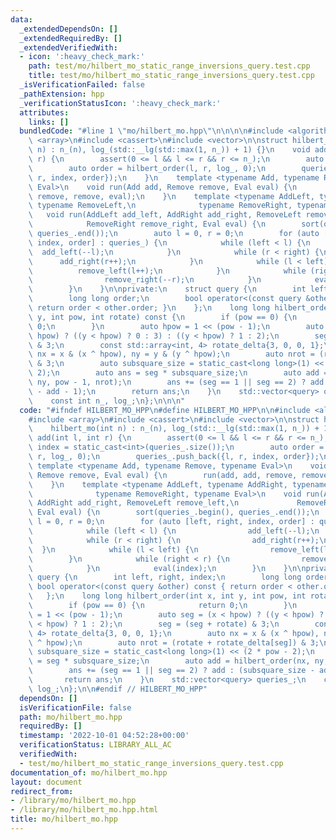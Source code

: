 ```yaml
---
data:
  _extendedDependsOn: []
  _extendedRequiredBy: []
  _extendedVerifiedWith:
  - icon: ':heavy_check_mark:'
    path: test/mo/hilbert_mo_static_range_inversions_query.test.cpp
    title: test/mo/hilbert_mo_static_range_inversions_query.test.cpp
  _isVerificationFailed: false
  _pathExtension: hpp
  _verificationStatusIcon: ':heavy_check_mark:'
  attributes:
    links: []
  bundledCode: "#line 1 \"mo/hilbert_mo.hpp\"\n\n\n\n#include <algorithm>\n#include\
    \ <array>\n#include <cassert>\n#include <vector>\n\nstruct hilbert_mo {\n    hilbert_mo(int\
    \ n) : n_(n), log_(std::__lg(std::max(1, n_)) + 1) {}\n    void add(int l, int\
    \ r) {\n        assert(0 <= l && l <= r && r <= n_);\n        auto index = static_cast<int>(queries_.size());\n\
    \        auto order = hilbert_order(l, r, log_, 0);\n        queries_.push_back({l,\
    \ r, index, order});\n    }\n    template <typename Add, typename Remove, typename\
    \ Eval>\n    void run(Add add, Remove remove, Eval eval) {\n        run(add, add,\
    \ remove, remove, eval);\n    }\n    template <typename AddLeft, typename AddRight,\
    \ typename RemoveLeft,\n              typename RemoveRight, typename Eval>\n \
    \   void run(AddLeft add_left, AddRight add_right, RemoveLeft remove_left,\n \
    \            RemoveRight remove_right, Eval eval) {\n        sort(queries_.begin(),\
    \ queries_.end());\n        auto l = 0, r = 0;\n        for (auto [left, right,\
    \ index, order] : queries_) {\n            while (left < l) {\n              \
    \  add_left(--l);\n            }\n            while (r < right) {\n          \
    \      add_right(r++);\n            }\n            while (l < left) {\n      \
    \          remove_left(l++);\n            }\n            while (right < r) {\n\
    \                remove_right(--r);\n            }\n            eval(index);\n\
    \        }\n    }\n\nprivate:\n    struct query {\n        int left, right, index;\n\
    \        long long order;\n        bool operator<(const query &other) const {\
    \ return order < other.order; }\n    };\n    long long hilbert_order(int x, int\
    \ y, int pow, int rotate) const {\n        if (pow == 0) {\n            return\
    \ 0;\n        }\n        auto hpow = 1 << (pow - 1);\n        auto seg = (x <\
    \ hpow) ? ((y < hpow) ? 0 : 3) : ((y < hpow) ? 1 : 2);\n        seg = (seg + rotate)\
    \ & 3;\n        const std::array<int, 4> rotate_delta{3, 0, 0, 1};\n        auto\
    \ nx = x & (x ^ hpow), ny = y & (y ^ hpow);\n        auto nrot = (rotate + rotate_delta[seg])\
    \ & 3;\n        auto subsquare_size = static_cast<long long>(1) << (2 * pow -\
    \ 2);\n        auto ans = seg * subsquare_size;\n        auto add = hilbert_order(nx,\
    \ ny, pow - 1, nrot);\n        ans += (seg == 1 || seg == 2) ? add : (subsquare_size\
    \ - add - 1);\n        return ans;\n    }\n    std::vector<query> queries_;\n\
    \    const int n_, log_;\n};\n\n\n"
  code: "#ifndef HILBERT_MO_HPP\n#define HILBERT_MO_HPP\n\n#include <algorithm>\n\
    #include <array>\n#include <cassert>\n#include <vector>\n\nstruct hilbert_mo {\n\
    \    hilbert_mo(int n) : n_(n), log_(std::__lg(std::max(1, n_)) + 1) {}\n    void\
    \ add(int l, int r) {\n        assert(0 <= l && l <= r && r <= n_);\n        auto\
    \ index = static_cast<int>(queries_.size());\n        auto order = hilbert_order(l,\
    \ r, log_, 0);\n        queries_.push_back({l, r, index, order});\n    }\n   \
    \ template <typename Add, typename Remove, typename Eval>\n    void run(Add add,\
    \ Remove remove, Eval eval) {\n        run(add, add, remove, remove, eval);\n\
    \    }\n    template <typename AddLeft, typename AddRight, typename RemoveLeft,\n\
    \              typename RemoveRight, typename Eval>\n    void run(AddLeft add_left,\
    \ AddRight add_right, RemoveLeft remove_left,\n             RemoveRight remove_right,\
    \ Eval eval) {\n        sort(queries_.begin(), queries_.end());\n        auto\
    \ l = 0, r = 0;\n        for (auto [left, right, index, order] : queries_) {\n\
    \            while (left < l) {\n                add_left(--l);\n            }\n\
    \            while (r < right) {\n                add_right(r++);\n          \
    \  }\n            while (l < left) {\n                remove_left(l++);\n    \
    \        }\n            while (right < r) {\n                remove_right(--r);\n\
    \            }\n            eval(index);\n        }\n    }\n\nprivate:\n    struct\
    \ query {\n        int left, right, index;\n        long long order;\n       \
    \ bool operator<(const query &other) const { return order < other.order; }\n \
    \   };\n    long long hilbert_order(int x, int y, int pow, int rotate) const {\n\
    \        if (pow == 0) {\n            return 0;\n        }\n        auto hpow\
    \ = 1 << (pow - 1);\n        auto seg = (x < hpow) ? ((y < hpow) ? 0 : 3) : ((y\
    \ < hpow) ? 1 : 2);\n        seg = (seg + rotate) & 3;\n        const std::array<int,\
    \ 4> rotate_delta{3, 0, 0, 1};\n        auto nx = x & (x ^ hpow), ny = y & (y\
    \ ^ hpow);\n        auto nrot = (rotate + rotate_delta[seg]) & 3;\n        auto\
    \ subsquare_size = static_cast<long long>(1) << (2 * pow - 2);\n        auto ans\
    \ = seg * subsquare_size;\n        auto add = hilbert_order(nx, ny, pow - 1, nrot);\n\
    \        ans += (seg == 1 || seg == 2) ? add : (subsquare_size - add - 1);\n \
    \       return ans;\n    }\n    std::vector<query> queries_;\n    const int n_,\
    \ log_;\n};\n\n#endif // HILBERT_MO_HPP"
  dependsOn: []
  isVerificationFile: false
  path: mo/hilbert_mo.hpp
  requiredBy: []
  timestamp: '2022-10-01 04:52:28+00:00'
  verificationStatus: LIBRARY_ALL_AC
  verifiedWith:
  - test/mo/hilbert_mo_static_range_inversions_query.test.cpp
documentation_of: mo/hilbert_mo.hpp
layout: document
redirect_from:
- /library/mo/hilbert_mo.hpp
- /library/mo/hilbert_mo.hpp.html
title: mo/hilbert_mo.hpp
---
```


